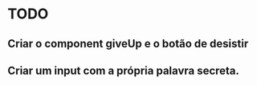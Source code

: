 # TODO
## Criar o component giveUp e o botão de desistir
## Criar um input com a própria palavra secreta.